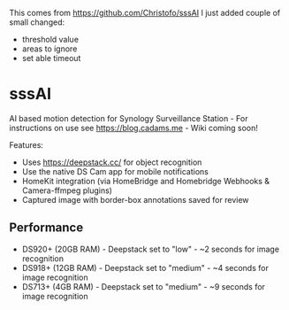 This comes from https://github.com/Christofo/sssAI I just added couple of small changed:
- threshold value
- areas to ignore
- set able timeout

# sssAI
AI based motion detection for Synology Surveillance Station - For instructions on use see https://blog.cadams.me - Wiki coming soon!

Features:
* Uses https://deepstack.cc/ for object recognition
* Use the native DS Cam app for mobile notifications
* HomeKit integration (via HomeBridge and Homebridge Webhooks & Camera-ffmpeg plugins)
* Captured image with border-box annotations saved for review


## Performance 
* DS920+ (20GB RAM) - Deepstack set to "low" - ~2 seconds for image recognition 
* DS918+ (12GB RAM) - Deepstack set to "medium" - ~4 seconds for image recognition
* DS713+ (4GB RAM) - Deepstack set to "medium" - ~9 seconds for image recognition 

